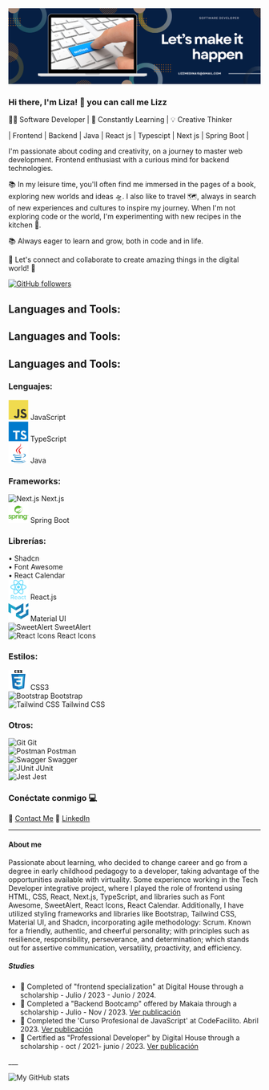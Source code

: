 <img src="myBanner.png" alt="banner" />

### Hi there, I'm Liza! 👋 you can call me Lizz

👨‍💻 Software Developer | 🌱 Constantly Learning | 💡 Creative Thinker

| Frontend | Backend | Java | React js | Typescipt | Next js | Spring Boot |

I'm passionate about coding and creativity, on a journey to master web development. Frontend enthusiast with a curious mind for backend technologies.

📚 In my leisure time, you'll often find me immersed in the pages of a book, exploring new worlds and ideas 🛸. I also like to travel 🗺️, always in search of new experiences and cultures to inspire my journey. When I'm not exploring code or the world, I'm experimenting with new recipes in the kitchen 🌮.

📚 Always eager to learn and grow, both in code and in life.

🌟 Let's connect and collaborate to create amazing things in the digital world! 🚀

[![GitHub followers](https://img.shields.io/github/followers/TuUsuario?label=Follow&style=social)](https://github.com/lizzmedina)

## Languages and Tools:

## Languages and Tools:

## Languages and Tools:

### Lenguajes:
<p align="left">
  <div>
    <img src="https://raw.githubusercontent.com/devicons/devicon/master/icons/javascript/javascript-original.svg" alt="JavaScript" width="40" height="40"/> JavaScript
  </div>
  <div>
    <img src="https://raw.githubusercontent.com/devicons/devicon/master/icons/typescript/typescript-original.svg" alt="TypeScript" width="40" height="40"/> TypeScript
  </div>
  <div>
    <img src="https://raw.githubusercontent.com/devicons/devicon/master/icons/java/java-original.svg" alt="Java" width="40" height="40"/> Java
  </div>
</p>

### Frameworks:
<p align="left">
  <div>
    <img src="[https://www.rlogical.com/wp-content/uploads/2023/03/Rlogical-Blog-Images-thumbnail.webp](https://miro.medium.com/v2/resize:fit:576/1*yqQpg5pkNNY2NCdcmqVstw.png)" alt="Next.js" width="40" height="40"/> Next.js
  </div>
  <div>
    <img src="https://raw.githubusercontent.com/devicons/devicon/master/icons/spring/spring-original-wordmark.svg" alt="Spring Boot" width="40" height="40"/> Spring Boot
  </div>
</p>

### Librerías:
<p align="left">
    <div>
    • Shadcn
  </div>
  <div>
    • Font Awesome
  </div>
  <div>
    • React Calendar
  </div>
  <div>
    <img src="https://raw.githubusercontent.com/devicons/devicon/master/icons/react/react-original-wordmark.svg" alt="React" width="40" height="40"/> React.js
  </div>
  <div>
    <img src="https://raw.githubusercontent.com/devicons/devicon/master/icons/materialui/materialui-original.svg" alt="Material UI" width="40" height="40"/> Material UI
  </div>
  <div>
    <img src="https://sweetalert2.github.io/images/favicon.png" alt="SweetAlert" width="40" height="40"/> SweetAlert
  </div>
  <div>
    <img src="https://raw.githubusercontent.com/react-icons/react-icons/master/react-icons.svg" alt="React Icons" width="40" height="40"/> React Icons
  </div>
</p>

### Estilos:
<p align="left">
  <div>
    <img src="https://raw.githubusercontent.com/devicons/devicon/master/icons/css3/css3-original-wordmark.svg" alt="CSS3" width="40" height="40"/> CSS3
  </div>
  <div>
    <img src="https://upload.wikimedia.org/wikipedia/commons/thumb/b/b2/Bootstrap_logo.svg/2560px-Bootstrap_logo.svg.png" alt="Bootstrap" width="40" height="40"/> Bootstrap
  </div>
  <div>
    <img src="https://www.vectorlogo.zone/logos/tailwindcss/tailwindcss-icon.svg" alt="Tailwind CSS" width="40" height="40"/> Tailwind CSS
  </div>
</p>

### Otros:
<p align="left">
  <div>
    <img src="https://www.vectorlogo.zone/logos/git-scm/git-scm-icon.svg" alt="Git" width="40" height="40"/> Git
  </div>
  <div>
    <img src="https://www.vectorlogo.zone/logos/getpostman/getpostman-icon.svg" alt="Postman" width="40" height="40"/> Postman
  </div>
  <div>
    <img src="https://upload.wikimedia.org/wikipedia/commons/a/ab/Swagger-logo.png" alt="Swagger" width="40" height="40"/> Swagger
  </div>
  <div>
    <img src="https://junit.org/junit5/assets/img/junit5-logo.png" alt="JUnit" width="40" height="40"/> JUnit
  </div>
  <div>
    <img src="https://www.vectorlogo.zone/logos/jestjsio/jestjsio-icon.svg" alt="Jest" width="40" height="40"/> Jest
  </div>
</p>




### Conéctate conmigo 💻

📧 [Contact Me](mailto:lizzmedina15@gmail.com)
👔 [LinkedIn](https://www.linkedin.com/in/liza-medina/)

___
<h4>About me</h4>
<p>Passionate about learning, who decided to change career and go from a degree in early childhood pedagogy to a developer, taking advantage of the opportunities available with virtuality. Some experience working in the Tech Developer integrative project, where I played the role of frontend using HTML, CSS, React, Next.js, TypeScript, and libraries such as Font Awesome, SweetAlert, React Icons, React Calendar. Additionally, I have utilized styling frameworks and libraries like Bootstrap, Tailwind CSS, Material UI, and Shadcn, incorporating agile methodology: Scrum. Known for a friendly, authentic, and cheerful personality; with principles such as resilience, responsibility, perseverance, and determination; which stands out for assertive communication, versatility, proactivity, and efficiency.
</p>
<h5>Studies</h5>
    <ul>
      <li>📙 Completed of "frontend specialization"  at Digital House through a scholarship - Julio / 2023 - Junio / 2024.</li>             
      <li>📜 Completed a "Backend Bootcamp" offered by Makaia through a scholarship - Julio - Nov / 2023. <span><a target="blank" href="https://www.linkedin.com/posts/liza-medina_backend-java-programacion-activity-7133465936090537985-JHyT?utm_source=share&utm_medium=member_desktop">Ver publicación</a> </span> </li>    
      <li>📜 Completed the 'Curso Profesional de JavaScript' at CodeFacilito. Abril 2023. <span><a target="blank" href="https://www.linkedin.com/posts/liza-medina_semanafronted-codigofacilito-activity-7055609862541463552-ARYZ?utm_source=share&utm_medium=member_desktop">Ver publicación</a> </span></li>
      <li>📜 Certified as "Professional Developer" by Digital House through a scholarship - oct / 2021- junio / 2023. <span><a target="blank" href="https://www.linkedin.com/posts/liza-medina_profesional-devoloper-activity-7091901537211310080-mPpf?utm_source=share&utm_medium=member_desktop">Ver publicación</a> </span> </li>             
    </ul>
___

![My GitHub stats](https://github-readme-stats.vercel.app/api?username=lizzmedina&show_icons=true&theme=lizzmedina)
